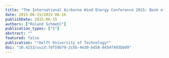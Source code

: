 ```yaml
---
title: "The International Airborne Wind Energy Conference 2015: Book of Abstracts"
date: 2015-06-15/2015-06-16
publishDate: 2015-06-15
authors: ["Roland Schmehl"]
publication_types: ["5"]
abstract: ""
featured: false
publication: "*Delft University of Technology*"
doi: "10.4233/uuid:7df59b79-2c6b-4e30-bd58-8454f493bb09"
---
```


